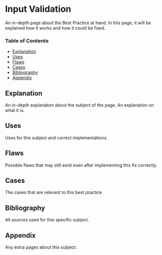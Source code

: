 # Input Validation

An in-depth page about the Best Practice at hand. In this page, it will be explained how it works and how it could be fixed. 

### Table of Contents
- [Explanation](#explanation)
- [Uses](#uses)
- [Flaws](#flaws)
- [Cases](#cases)
- [Bibliography](#bibliography)
- [Appendix](#appendix)
## Explanation 
An in-depth explanation about the subject of the page. An explanation on what it is.

## Uses
Uses for this subject and correct implementations. 

## Flaws
Possible flaws that may still exist even after implementing this fix correctly.

## Cases
The cases that are relevant to this best practice

## Bibliography
All sources used for thie specific subject. 

## Appendix
Any extra pages about this subject.